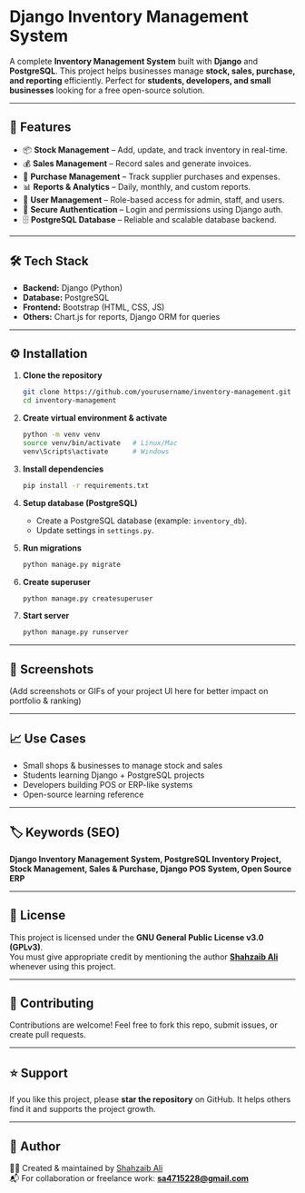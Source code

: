 # Django Inventory Management System  

A complete **Inventory Management System** built with **Django** and **PostgreSQL**. This project helps businesses manage **stock, sales, purchase, and reporting** efficiently. Perfect for **students, developers, and small businesses** looking for a free open-source solution.  

---

## 🚀 Features  
- 📦 **Stock Management** – Add, update, and track inventory in real-time.  
- 💰 **Sales Management** – Record sales and generate invoices.  
- 🛒 **Purchase Management** – Track supplier purchases and expenses.  
- 📊 **Reports & Analytics** – Daily, monthly, and custom reports.  
- 👤 **User Management** – Role-based access for admin, staff, and users.  
- 🔐 **Secure Authentication** – Login and permissions using Django auth.  
- 🗄️ **PostgreSQL Database** – Reliable and scalable database backend.  

---

## 🛠️ Tech Stack  
- **Backend:** Django (Python)  
- **Database:** PostgreSQL  
- **Frontend:** Bootstrap (HTML, CSS, JS)  
- **Others:** Chart.js for reports, Django ORM for queries  

---

## ⚙️ Installation  

1. **Clone the repository**  
   ```bash
   git clone https://github.com/yourusername/inventory-management.git
   cd inventory-management
   ```

2. **Create virtual environment & activate**  
   ```bash
   python -m venv venv
   source venv/bin/activate   # Linux/Mac
   venv\Scripts\activate      # Windows
   ```

3. **Install dependencies**  
   ```bash
   pip install -r requirements.txt
   ```

4. **Setup database (PostgreSQL)**  
   - Create a PostgreSQL database (example: `inventory_db`).  
   - Update settings in `settings.py`.  

5. **Run migrations**  
   ```bash
   python manage.py migrate
   ```

6. **Create superuser**  
   ```bash
   python manage.py createsuperuser
   ```

7. **Start server**  
   ```bash
   python manage.py runserver
   ```

---

## 📸 Screenshots  
(Add screenshots or GIFs of your project UI here for better impact on portfolio & ranking)  

---

## 📈 Use Cases  
- Small shops & businesses to manage stock and sales  
- Students learning Django + PostgreSQL projects  
- Developers building POS or ERP-like systems  
- Open-source learning reference  

---

## 🏷️ Keywords (SEO)  
**Django Inventory Management System, PostgreSQL Inventory Project, Stock Management, Sales & Purchase, Django POS System, Open Source ERP**  

---

## 📄 License  
This project is licensed under the **GNU General Public License v3.0 (GPLv3)**.  
You must give appropriate credit by mentioning the author **[Shahzaib Ali](https://github.com/shahzaib-1-no)** whenever using this project.  

---

## 🤝 Contributing  
Contributions are welcome! Feel free to fork this repo, submit issues, or create pull requests.  

---

## ⭐ Support  
If you like this project, please **star the repository** on GitHub. It helps others find it and supports the project growth.  

---

## 🔹 Author
👨‍💻 Created & maintained by [Shahzaib Ali](https://github.com/shahzaib-1-no)  
📬 For collaboration or freelance work: **sa4715228@gmail.com**  

